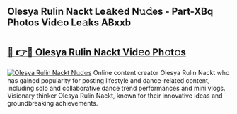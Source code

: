 ## Olesya Rulin Nackt Le𝚊k𝚎d N𝚞𝚍es - Part-XBq Photos Vid𝚎o Le𝚊ks ABxxb

# <h2><a href="http://fb2u5y8.evod.top/?m=Olesya+Rulin+Nackt">🔗 👉🔴 Olesya Rulin Nackt Vid𝚎o Ph𝚘t𝚘s</a></h2>

[![Olesya Rulin Nackt N𝚞d𝚎s](https://i.imgur.com/8V9OHl7.gif)](http://fb2u5y8.evod.top/?m=Olesya+Rulin+Nackt)
Online content creator Olesya Rulin Nackt who has gained popularity for posting lifestyle and dance-related content, including solo and collaborative dance trend performances and mini vlogs. Visionary thinker Olesya Rulin Nackt, known for their innovative ideas and groundbreaking achievements. 
